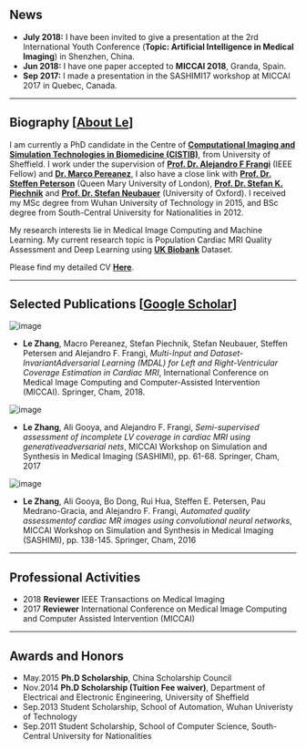 ## News

*   **July 2018:** I have been invited to give a presentation at the 2rd International Youth Conference (**Topic: Artificial Intelligence in Medical Imaging**) in Shenzhen, China.
*   **Jun 2018:** I have one paper accepted to **MICCAI 2018**, Granda, Spain.
*   **Sep 2017:** I made a presentation in the SASHIMI17 workshop at MICCAI 2017 in Quebec, Canada.

-----------------------------------------------------------------------------------

## Biography [[About Le](https://about.me/l.zhang)]

I am currently a PhD candidate in the Centre of **[Computational Imaging and Simulation Technologies in Biomedicine (CISTIB)](http://www.cistib.org/)**, from University of Sheffield. I work under the supervision of **[Prof. Dr. Alejandro F Frangi](http://www.cistib.org/afrangi/)** (IEEE Fellow) and **[Dr. Marco Pereanez](https://scholar.google.com.hk/citations?hl=en&user=LsKzGqkAAAAJ&view_op=list_works&sortby=pubdate)**, I also have a close link with **[Prof. Dr. Steffen Peterson](https://www.qmul.ac.uk/whri/people/academic-staff/items/petersensteffen.html)** (Queen Mary University of London), **[Prof. Dr. Stefan K. Piechnik](https://www.rdm.ox.ac.uk/people/stefan-piechnik)** and **[Prof. Dr. Stefan Neubauer](https://www.rdm.ox.ac.uk/people/stefan-neubauer)** (University of Oxford). I received my MSc degree from Wuhan University of Technology in 2015, and BSc degree from South-Central University for Nationalities in 2012.  

My research interests lie in Medical Image Computing and Machine Learning. My current research topic is Population Cardiac MRI Quality Assessment and Deep Learning using **[UK Biobank](http://www.ukbiobank.ac.uk/)** Dataset.  

Please find my detailed CV **[Here](https://andrewsenius.github.io/l.zhang/images/CV.pdf)**.

-----------------------------------------------------------------------------------

## Selected Publications [[Google Scholar](https://scholar.google.com.hk/citations?user=eFrU7bMAAAAJ&hl=en)]

![image](https://andrewsenius.github.io/l.zhang/images/MICCAI2018.jpg)

*   **Le Zhang**, Macro Pereanez, Stefan Piechnik, Stefan Neubauer, Steffen Petersen and Alejandro F. Frangi, _Multi-Input and Dataset-InvariantAdversarial Learning (MDAL) for Left and Right-Ventricular Coverage Estimation in Cardiac MRI_, International Conference on Medical Image Computing and Computer-Assisted Intervention (MICCAI). Springer, Cham, 2018.

![image](https://andrewsenius.github.io/l.zhang/images/SASHIMI2017.jpg)

*   **Le Zhang**, Ali Gooya, and Alejandro F. Frangi, _Semi-supervised assessment of incomplete LV coverage in cardiac MRI using generativeadversarial nets_, MICCAI Workshop on Simulation and Synthesis in Medical Imaging (SASHIMI), pp. 61-68. Springer, Cham, 2017

![image](https://andrewsenius.github.io/l.zhang/images/SASHIMI2016.jpg)

*   **Le Zhang**, Ali Gooya, Bo Dong, Rui Hua, Steffen E. Petersen, Pau Medrano-Gracia, and Alejandro F. Frangi, _Automated quality assessmentof cardiac MR images using convolutional neural networks_, MICCAI Workshop on Simulation and Synthesis in Medical Imaging (SASHIMI), pp. 138-145. Springer, Cham, 2016

-----------------------------------------------------------------------------------

## Professional Activities

*   2018 **Reviewer** IEEE Transactions on Medical Imaging
*   2017 **Reviewer** International Conference on Medical Image Computing and Computer Assisted Intervention (MICCAI)

-----------------------------------------------------------------------------------

## Awards and Honors

*   May.2015 **Ph.D Scholarship**, China Scholarship Council
*   Nov.2014 **Ph.D Scholarship (Tuition Fee waiver)**, Department of Electrical and Electronic Engineering, University of Sheffield
*   Sep.2013 Student Scholarship, School of Automation, Wuhan Univeristy of Technology
*   Sep.2011 Student Scholarship, School of Computer Science, South-Central University for Nationalities
